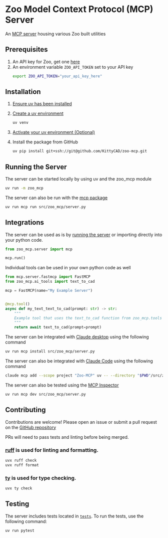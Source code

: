 # Zoo Model Context Protocol (MCP) Server

An [MCP server](https://modelcontextprotocol.io/docs/getting-started/intro) housing various Zoo built utilities

## Prerequisites

1. An API key for Zoo, get one [here](https://zoo.dev/account)
2. An environment variable `ZOO_API_TOKEN` set to your API key
    ```bash
    export ZOO_API_TOKEN="your_api_key_here"
    ```

## Installation

1. [Ensure uv has been installed](https://docs.astral.sh/uv/getting-started/installation/)

2. [Create a uv environment](https://docs.astral.sh/uv/pip/environments/)
    ```bash
    uv venv
    ```

3. [Activate your uv environment (Optional)](https://docs.astral.sh/uv/pip/environments/#using-a-virtual-environment)

4. Install the package from GitHub
    ```bash
    uv pip install git+ssh://git@github.com/KittyCAD/zoo-mcp.git
    ```

## Running the Server

The server can be started locally by using uv and the zoo_mcp module
```bash
uv run -m zoo_mcp
```

The server can also be run with the [mcp package](https://github.com/modelcontextprotocol/python-sdk)
```bash
uv run mcp run src/zoo_mcp/server.py
```

## Integrations

The server can be used as is by [running the server](#running-the-server) or importing directly into your python code.
```python
from zoo_mcp.server import mcp

mcp.run()
```

Individual tools can be used in your own python code as well

```python
from mcp.server.fastmcp import FastMCP
from zoo_mcp.ai_tools import text_to_cad

mcp = FastMCP(name="My Example Server")


@mcp.tool()
async def my_text_text_to_cad(prompt: str) -> str:
    """
    Example tool that uses the text_to_cad function from zoo_mcp.tools
    """
    return await text_to_cad(prompt=prompt)
```

The server can be integrated with [Claude desktop](https://claude.ai/download) using the following command
```bash 
uv run mcp install src/zoo_mcp/server.py
```

The server can also be integrated with [Claude Code](https://docs.anthropic.com/en/docs/claude-code/overview) using the following command
```bash
claude mcp add --scope project "Zoo-MCP" uv -- --directory "$PWD"/src/zoo_mcp run server.py
```

The server can also be tested using the [MCP Inspector](https://modelcontextprotocol.io/legacy/tools/inspector#python)
```bash
uv run mcp dev src/zoo_mcp/server.py
```

## Contributing

Contributions are welcome! Please open an issue or submit a pull request on the [GitHub repository](https://github.com/KittyCAD/zoo-mcp)

PRs will need to pass tests and linting before being merged.

### [ruff](https://docs.astral.sh/ruff/) is used for linting and formatting.
```bash
uvx ruff check
uvx ruff format
```

### [ty](https://docs.astral.sh/ty/) is used for type checking.
```bash
uvx ty check
```

## Testing

The server includes tests located in [`tests`](`tests`). To run the tests, use the following command:
```bash
uv run pytest
```